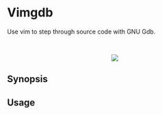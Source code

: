 # Vimgdb

Use vim to step through source code with GNU Gdb.

<br>


<p align="center">
  <img style="max-width: 100%;" src="https://raw.githubusercontent.com/gisodal/vimgdb/figures/demostration.gif?token=AKPkVaEQmxveQXbaAh-9jru_Mn0Zw-tCks5ZBQlNwA%3D%3D" />
</p>


## Synopsis


## Usage


